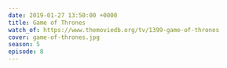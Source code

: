 ```yaml
---
date: 2019-01-27 13:50:00 +0000
title: Game of Thrones
watch_of: https://www.themoviedb.org/tv/1399-game-of-thrones
cover: game-of-thrones.jpg
season: 5
episode: 8
---
```


